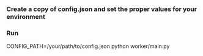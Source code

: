 ### Create a copy of config.json and set the proper values for your environment
### Run
CONFIG_PATH=/your/path/to/config.json python worker/main.py
